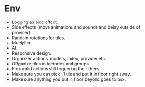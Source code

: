 # Env

* Logging as side effect.
* Side effects (move animations and sounds and delay outside of provider).
* Random rotations for tiles.
* Multiplier.
* AI.
* Responsive design.
* Organizer actions, models, index, provider etc.
* ORganize tiles in factories and groups.
* Fix invalid actions still triggering their thens.
* Make sure you can pick -1 tile and put it in floor right away.
* Make sure anything you put in floor beyond goes to box.
